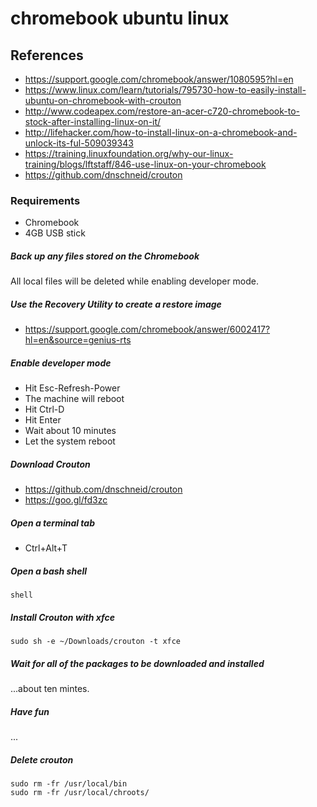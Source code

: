 # chromebook ubuntu linux

## References
* https://support.google.com/chromebook/answer/1080595?hl=en
* https://www.linux.com/learn/tutorials/795730-how-to-easily-install-ubuntu-on-chromebook-with-crouton
* http://www.codeapex.com/restore-an-acer-c720-chromebook-to-stock-after-installing-linux-on-it/
* http://lifehacker.com/how-to-install-linux-on-a-chromebook-and-unlock-its-ful-509039343
* https://training.linuxfoundation.org/why-our-linux-training/blogs/lftstaff/846-use-linux-on-your-chromebook
* https://github.com/dnschneid/crouton

### Requirements
* Chromebook
* 4GB USB stick

##### Back up any files stored on the Chromebook
All local files will be deleted while enabling developer mode.

##### Use the Recovery Utility to create a restore image
* https://support.google.com/chromebook/answer/6002417?hl=en&source=genius-rts

##### Enable developer mode
* Hit Esc-Refresh-Power
* The machine will reboot
* Hit Ctrl-D
* Hit Enter
* Wait about 10 minutes
* Let the system reboot

##### Download Crouton 
* https://github.com/dnschneid/crouton
* https://goo.gl/fd3zc

##### Open a terminal tab
* Ctrl+Alt+T

##### Open a bash shell
```
shell
```

##### Install Crouton with xfce
```
sudo sh -e ~/Downloads/crouton -t xfce
```

##### Wait for all of the packages to be downloaded and installed
...about ten mintes.

##### Have fun
...

##### Delete crouton
```
sudo rm -fr /usr/local/bin
sudo rm -fr /usr/local/chroots/
```
